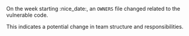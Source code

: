 On the week starting :nice_date:, an `OWNERS` file changed related to the vulnerable code. 

This indicates a potential change in team structure and responsibilities.



